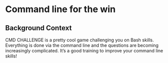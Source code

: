 # Command line for the win
## Background Context

CMD CHALLENGE is a pretty cool game challenging you on Bash skills. Everything is done via the command line and the questions are becoming increasingly complicated. It’s a good training to improve your command line skills!